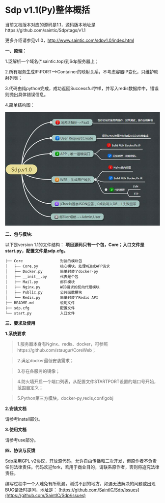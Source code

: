 # Sdp v1.1(Py)整体概括

当前文档版本对应的源码是1.1，源码版本地址是https://github.com/saintic/Sdp/tags/v1.1

更多介绍请参见v1.0，http://www.saintic.com/sdpv1.0/index.html

**一、原理：**

1.泛解析一个域名(*.saintic.top)到Sdp服务器上；

2.所有服务生成IP:PORT-->Container的映射关系，不考虑容器IP变化，只维护映射列表；

3.代码由纯python完成，成功返回Successful字样，并写入redis数据库中，错误则抛出具体错误信息。

4.简单结构图：

![](../imgs/sdpy.jpg)

**二、包与模块:**

以下是version 1.1的文件结构：
**项目源码只有一个包，Core；入口文件是start.py，配置文件是sdp.cfg。**

```
├── Core                 封装的模块包
│   ├── Core.py          核心模块，处理WEB或APP请求
│   ├── Docker.py        简单封装了docker-py
│   ├── __init__.py      代表是个包
│   ├── Mail.py          邮件模块
│   ├── Nginx.py         WEB请求的反向代理模块
│   ├── Public.py        公共函数模块
│   └── Redis.py         简单封装了Redis API
├── README.md            说明文件
├── sdp.cfg              配置文件
└── start.py             入口文件
```

**三、要求及使用**

**1.系统要求**
  
  >1.服务器本身有Nginx、redis、docker，可参照https://github.com/staugur/CoreWeb；
  
  >2.满足docker最低安装需求；
  
  >3.存在各服务的镜像；

  >4.防火墙开启一个端口列表，从配置文件STARTPORT设置的端口号开始，范围自定义；
  
  >5.Python第三方模块，docker-py,redis,configobj

**2.安装文档**

请参考install部分。

**3.使用文档**

请参考use部分。


**四、协议与反馈**

Sdp采用GPL v2协议，开放源代码，允许自由传播和二次开发，但原作者不负责任何法律责任。代码欢迎fork，若用于商业目的，请联系原作者，否则将追究法律责任。

编写过程中一个人难免有所纰漏，测试不到的地方，如遇无法解决的问题或出现BUG请及时提问，地址是：
[https://github.com/SaintIC/Sdp/issues](https://github.com/SaintIC/Sdp/issues)
